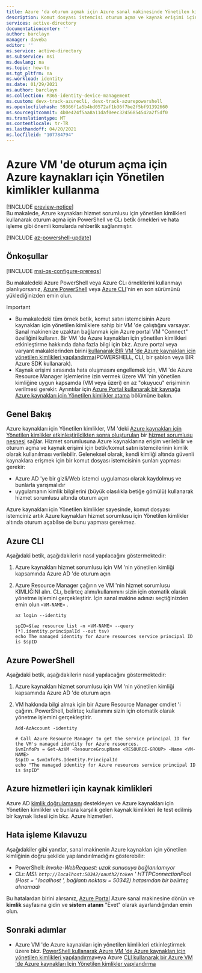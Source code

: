 ```yaml
---
title: Azure 'da oturum açmak için Azure sanal makinesinde Yönetilen kimlikler kullanma
description: Komut dosyası istemcisi oturum açma ve kaynak erişimi için Azure kaynakları hizmet sorumlusu için Azure VM tarafından yönetilen bir kimlik kullanımı için adım adım yönergeler ve örnekler.
services: active-directory
documentationcenter: ''
author: barclayn
manager: daveba
editor: ''
ms.service: active-directory
ms.subservice: msi
ms.devlang: na
ms.topic: how-to
ms.tgt_pltfrm: na
ms.workload: identity
ms.date: 01/29/2021
ms.author: barclayn
ms.collection: M365-identity-device-management
ms.custom: devx-track-azurecli, devx-track-azurepowershell
ms.openlocfilehash: 59366f1a5b4bd0572af1b36f7be2f5bf91392660
ms.sourcegitcommit: 4b0e424f5aa8a11daf0eec32456854542a2f5df0
ms.translationtype: MT
ms.contentlocale: tr-TR
ms.lasthandoff: 04/20/2021
ms.locfileid: "107784794"
---
```

# <a name="how-to-use-managed-identities-for-azure-resources-on-an-azure-vm-for-sign-in"></a>Azure VM 'de oturum açma için Azure kaynakları için Yönetilen kimlikler kullanma 

[!INCLUDE [preview-notice](../../../includes/active-directory-msi-preview-notice.md)]  
Bu makalede, Azure kaynakları hizmet sorumlusu için yönetilen kimlikleri kullanarak oturum açma için PowerShell ve CLı betik örnekleri ve hata işleme gibi önemli konularda rehberlik sağlanmıştır.

[!INCLUDE [az-powershell-update](../../../includes/updated-for-az.md)]

## <a name="prerequisites"></a>Önkoşullar

[!INCLUDE [msi-qs-configure-prereqs](../../../includes/active-directory-msi-qs-configure-prereqs.md)]

Bu makaledeki Azure PowerShell veya Azure CLı örneklerini kullanmayı planlıyorsanız, [Azure PowerShell](/powershell/azure/install-az-ps) veya [Azure CLI](/cli/azure/install-azure-cli)'nin en son sürümünü yüklediğinizden emin olun. 

> [!IMPORTANT]
> - Bu makaledeki tüm örnek betik, komut satırı istemcisinin Azure kaynakları için yönetilen kimliklere sahip bir VM 'de çalıştığını varsayar. Sanal makinenize uzaktan bağlanmak için Azure portal VM "Connect" özelliğini kullanın. Bir VM 'de Azure kaynakları için yönetilen kimlikleri etkinleştirme hakkında daha fazla bilgi için bkz. Azure portal veya varyant makalelerinden birini [kullanarak BIR VM 'de Azure kaynakları için yönetilen kimlikleri yapılandırma](qs-configure-portal-windows-vm.md)(POWERSHELL, CLI, bir şablon veya BIR Azure SDK kullanarak). 
> - Kaynak erişimi sırasında hata oluşmasını engellemek için, VM 'de Azure Resource Manager işlemlerine izin vermek üzere VM 'nin yönetilen kimliğine uygun kapsamda (VM veya üzeri) en az "okuyucu" erişiminin verilmesi gerekir. Ayrıntılar için [Azure Portal kullanarak bir kaynağa Azure kaynakları için Yönetilen kimlikler atama](howto-assign-access-portal.md) bölümüne bakın.

## <a name="overview"></a>Genel Bakış

Azure kaynakları için Yönetilen kimlikler, VM 'deki [Azure kaynakları için Yönetilen kimlikler etkinleştirildikten sonra oluşturulan](overview.md) bir [hizmet sorumlusu nesnesi](../develop/developer-glossary.md#service-principal-object) sağlar. Hizmet sorumlusuna Azure kaynaklarına erişim verilebilir ve oturum açma ve kaynak erişimi için betik/komut satırı istemcilerinin kimlik olarak kullanılması verilebilir. Geleneksel olarak, kendi kimliği altında güvenli kaynaklara erişmek için bir komut dosyası istemcisinin şunları yapması gerekir:  

   - Azure AD 'ye bir gizli/Web istemci uygulaması olarak kaydolmuş ve bunlarla yarışmalıdır
   - uygulamanın kimlik bilgilerini (büyük olasılıkla betiğe gömülü) kullanarak hizmet sorumlusu altında oturum açın

Azure kaynakları için Yönetilen kimlikler sayesinde, komut dosyası istemciniz artık Azure kaynakları hizmet sorumlusu için Yönetilen kimlikler altında oturum açabilse de bunu yapması gerekmez. 

## <a name="azure-cli"></a>Azure CLI

Aşağıdaki betik, aşağıdakilerin nasıl yapılacağını göstermektedir:

1. Azure kaynakları hizmet sorumlusu için VM 'nin yönetilen kimliği kapsamında Azure AD 'de oturum açın  
2. Azure Resource Manager çağırın ve VM 'nin hizmet sorumlusu KIMLIĞINI alın. CLı, belirteç alımı/kullanımını sizin için otomatik olarak yönetme işlemini gerçekleştirir. İçin sanal makine adınızı seçtiğinizden emin olun `<VM-NAME>` .  

   ```azurecli
   az login --identity
   
   spID=$(az resource list -n <VM-NAME> --query [*].identity.principalId --out tsv)
   echo The managed identity for Azure resources service principal ID is $spID
   ```

## <a name="azure-powershell"></a>Azure PowerShell

Aşağıdaki betik, aşağıdakilerin nasıl yapılacağını göstermektedir:

1. Azure kaynakları hizmet sorumlusu için VM 'nin yönetilen kimliği kapsamında Azure AD 'de oturum açın  
2. VM hakkında bilgi almak için bir Azure Resource Manager cmdlet 'i çağırın. PowerShell, belirteç kullanımını sizin için otomatik olarak yönetme işlemini gerçekleştirir.  

   ```azurepowershell
   Add-AzAccount -identity

   # Call Azure Resource Manager to get the service principal ID for the VM's managed identity for Azure resources. 
   $vmInfoPs = Get-AzVM -ResourceGroupName <RESOURCE-GROUP> -Name <VM-NAME>
   $spID = $vmInfoPs.Identity.PrincipalId
   echo "The managed identity for Azure resources service principal ID is $spID"
   ```

## <a name="resource-ids-for-azure-services"></a>Azure hizmetleri için kaynak kimlikleri

Azure AD [kimlik doğrulamasını](services-support-managed-identities.md#azure-services-that-support-azure-ad-authentication) destekleyen ve Azure kaynakları için Yönetilen kimlikler ve bunlara karşılık gelen kaynak kimlikleri ile test edilmiş bir kaynak listesi için bkz. Azure hizmetleri.

## <a name="error-handling-guidance"></a>Hata işleme Kılavuzu 

Aşağıdakiler gibi yanıtlar, sanal makinenin Azure kaynakları için yönetilen kimliğinin doğru şekilde yapılandırılmadığını gösterebilir:

- PowerShell: *Invoke-WebRequest: uzak sunucuya bağlanılamıyor*
- CLı: *MSI: `http://localhost:50342/oauth2/token` ' HTTPConnectionPool (Host = ' localhost ', bağlantı noktası = 50342) hatasından bir belirteç alınamadı* 

Bu hatalardan birini alırsanız, [Azure Portal](https://portal.azure.com) Azure sanal makinesine dönün ve **kimlik** sayfasına gidin ve **sistem atanın** "Evet" olarak ayarlandığından emin olun.

## <a name="next-steps"></a>Sonraki adımlar

- Azure VM 'de Azure kaynakları için yönetilen kimlikleri etkinleştirmek üzere bkz. [PowerShell kullanarak Azure VM 'de Azure kaynakları için yönetilen kimlikleri yapılandırma](qs-configure-powershell-windows-vm.md)veya Azure [CLI kullanarak bir Azure VM 'de Azure kaynakları Için Yönetilen kimlikler yapılandırma](qs-configure-cli-windows-vm.md)
